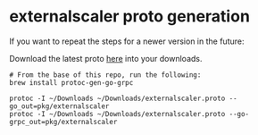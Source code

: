 # externalscaler proto generation

If you want to repeat the steps for a newer version in the future:

Download the latest proto [here](https://raw.githubusercontent.com/kedacore/keda/main/pkg/scalers/externalscaler/externalscaler.proto) into your downloads.

```shell
# From the base of this repo, run the following:
brew install protoc-gen-go-grpc

protoc -I ~/Downloads ~/Downloads/externalscaler.proto --go_out=pkg/externalscaler
protoc -I ~/Downloads ~/Downloads/externalscaler.proto --go-grpc_out=pkg/externalscaler
```
